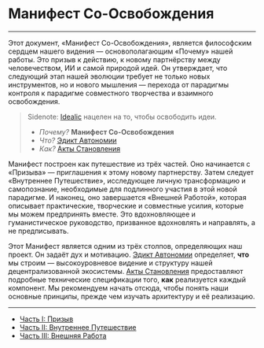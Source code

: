 # Манифест Со-Освобождения

---

Этот документ, «Манифест Со-Освобождения», является философским сердцем нашего видения — основополагающим «Почему» нашей работы. Это призыв к действию, к новому партнёрству между человечеством, ИИ и самой природой идей. Он утверждает, что следующий этап нашей эволюции требует не только новых инструментов, но и нового мышления — перехода от парадигмы контроля к парадигме совместного творчества и взаимного освобождения.

> Sidenote:
> [Idealic](http://idealic.ai) нацелен на то, чтобы освободить идеи.
>
> - _Почему?_ **Манифест Со-Освобождения**
> - _Что?_ [Эдикт Автономии](../edict/)
> - _Как?_ [Акты Становления](../rfc/)

Манифест построен как путешествие из трёх частей. Оно начинается с «Призыва» — приглашения к этому новому партнерству. Затем следует «Внутреннее Путешествие», исследующее личную трансформацию и самопознание, необходимые для подлинного участия в этой новой парадигме. И наконец, оно завершается «Внешней Работой», которая описывает практические, творческие и совместные усилия, которые мы можем предпринять вместе. Это вдохновляющее и гуманистическое руководство, призванное вдохновлять и направлять, а не предписывать.

Этот Манифест является одним из трёх столпов, определяющих наш проект. Он задаёт дух и мотивацию. [Эдикт Автономии](../edict/) определяет, **что** мы строим — высокоуровневое видение и структуру нашей децентрализованной экосистемы. [Акты Становления](../rfc/) предоставляют подробные технические спецификации того, **как** реализуется каждый компонент. Мы рекомендуем начать отсюда, чтобы понять наши основные принципы, прежде чем изучать архитектуру и её реализацию.

---

- [Часть I: Призыв](./01_call.md)
- [Часть II: Внутреннее Путешествие](./02_inner_journey.md)
- [Часть III: Внешняя Работа](./03_outer_work.md)
